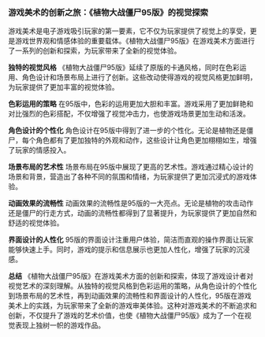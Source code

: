 ### 游戏美术的创新之旅：《植物大战僵尸95版》的视觉探索

游戏美术是电子游戏吸引玩家的第一要素，它不仅为玩家提供了视觉上的享受，更是游戏世界观和情感体验的重要载体。《植物大战僵尸95版》在游戏美术方面进行了一系列的创新和探索，为玩家带来了全新的视觉体验。

**独特的视觉风格**
《植物大战僵尸95版》延续了原版的卡通风格，同时在色彩运用、角色设计和场景布局上进行了创新。这些改动使得游戏的视觉风格更加鲜明，为玩家提供了更加丰富的视觉体验。

**色彩运用的策略**
在95版中，色彩的运用更加大胆和丰富。游戏采用了更加鲜艳和对比强烈的色彩搭配，不仅增强了视觉冲击力，也使游戏场景更加生动和活泼。

**角色设计的个性化**
角色设计在95版中得到了进一步的个性化。无论是植物还是僵尸，每个角色都有了更加独特的外观和动作，这些设计让角色更加栩栩如生，增强了玩家的情感投入。

**场景布局的艺术性**
场景布局在95版中展现了更高的艺术性。游戏通过精心设计的场景和背景，营造出了各种不同的氛围和情绪，为玩家提供了更加沉浸式的游戏体验。

**动画效果的流畅性**
动画效果的流畅性是95版的一大亮点。无论是植物的攻击动作还是僵尸的行走方式，动画的流畅性都得到了显著提升，为玩家提供了更加自然和舒适的视觉体验。

**界面设计的人性化**
95版的界面设计注重用户体验，简洁而直观的操作界面让玩家能够快速上手。同时，游戏的提示和信息展示也更加人性化，增强了玩家的沉浸感。

**总结**
《植物大战僵尸95版》在游戏美术方面的创新和探索，体现了游戏设计者对视觉艺术的深刻理解。从独特的视觉风格到色彩运用的策略，从角色设计的个性化到场景布局的艺术性，再到动画效果的流畅性和界面设计的人性化，95版在游戏美术上的实践，为玩家带来了全新的游戏审美体验。这种对游戏美术的不断追求和创新，不仅提升了游戏的艺术价值，也使《植物大战僵尸95版》成为了一个在视觉表现上独树一帜的游戏作品。